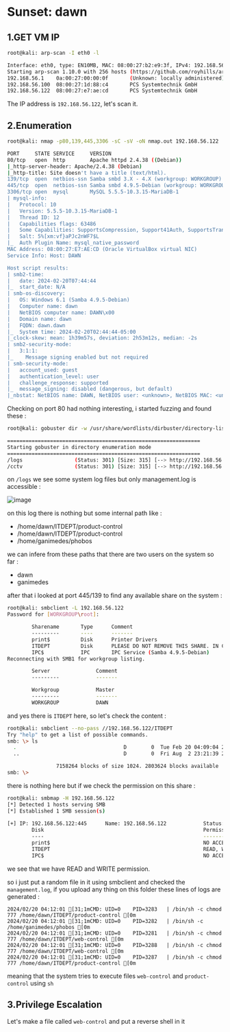 # Sunset: dawn

## 1.GET VM IP

```bash
root@kali: arp-scan -I eth0 -l

Interface: eth0, type: EN10MB, MAC: 08:00:27:b2:e9:3f, IPv4: 192.168.56.102
Starting arp-scan 1.10.0 with 256 hosts (https://github.com/royhills/arp-scan)
192.168.56.1    0a:00:27:00:00:0f       (Unknown: locally administered)
192.168.56.100  08:00:27:1d:88:c4       PCS Systemtechnik GmbH
192.168.56.122  08:00:27:e7:ae:cd       PCS Systemtechnik GmbH
```

The IP address is `192.168.56.122`, let's scan it.

## 2.Enumeration

```bash
root@kali: nmap -p80,139,445,3306 -sC -sV -oN nmap.out 192.168.56.122

PORT     STATE SERVICE     VERSION
80/tcp   open  http        Apache httpd 2.4.38 ((Debian))
|_http-server-header: Apache/2.4.38 (Debian)
|_http-title: Site doesn't have a title (text/html).
139/tcp  open  netbios-ssn Samba smbd 3.X - 4.X (workgroup: WORKGROUP)
445/tcp  open  netbios-ssn Samba smbd 4.9.5-Debian (workgroup: WORKGROUP)
3306/tcp open  mysql       MySQL 5.5.5-10.3.15-MariaDB-1
| mysql-info: 
|   Protocol: 10
|   Version: 5.5.5-10.3.15-MariaDB-1
|   Thread ID: 12
|   Capabilities flags: 63486
|   Some Capabilities: SupportsCompression, Support41Auth, SupportsTransactions, IgnoreSigpipes, FoundRows, LongColumnFlag, Speaks41ProtocolOld, InteractiveClient, ConnectWithDatabase, Speaks41ProtocolNew, SupportsLoadDataLocal, ODBCClient, IgnoreSpaceBeforeParenthesis, DontAllowDatabaseTableColumn, SupportsMultipleStatments, SupportsAuthPlugins, SupportsMultipleResults|   Status: Autocommit
|   Salt: 5%[xm:vf}aPJc2nWF7$L
|_  Auth Plugin Name: mysql_native_password
MAC Address: 08:00:27:E7:AE:CD (Oracle VirtualBox virtual NIC)
Service Info: Host: DAWN

Host script results:
| smb2-time: 
|   date: 2024-02-20T07:44:44
|_  start_date: N/A
| smb-os-discovery: 
|   OS: Windows 6.1 (Samba 4.9.5-Debian)
|   Computer name: dawn
|   NetBIOS computer name: DAWN\x00
|   Domain name: dawn
|   FQDN: dawn.dawn
|_  System time: 2024-02-20T02:44:44-05:00
|_clock-skew: mean: 1h39m57s, deviation: 2h53m12s, median: -2s
| smb2-security-mode: 
|   3:1:1: 
|_    Message signing enabled but not required
| smb-security-mode: 
|   account_used: guest
|   authentication_level: user
|   challenge_response: supported
|_  message_signing: disabled (dangerous, but default)
|_nbstat: NetBIOS name: DAWN, NetBIOS user: <unknown>, NetBIOS MAC: <unknown> (unknown)
```

Checking on port 80 had nothing interesting, i started fuzzing and found these :

```bash
root@kali: gobuster dir -w /usr/share/wordlists/dirbuster/directory-list-2.3-medium.txt -u http://192.168.56.122

===============================================================
Starting gobuster in directory enumeration mode
===============================================================
/logs                 (Status: 301) [Size: 315] [--> http://192.168.56.122/logs/]
/cctv                 (Status: 301) [Size: 315] [--> http://192.168.56.122/cctv/]
```

on `/logs` we see some system log files but only management.log is accessible :

![image](https://github.com/Git-K3rnel/VulnHub/assets/127470407/c4d80524-cc60-4922-86e8-f95b3a03b4c6)


on this log there is nothing but some internal path like :

- /home/dawn/ITDEPT/product-control
- /home/dawn/ITDEPT/product-control
- /home/ganimedes/phobos

we can infere from these paths that there are two users on the system so far :

- dawn
- ganimedes

after that i looked at port 445/139 to find any available share on the system :

```bash
root@kali: smbclient -L 192.168.56.122
Password for [WORKGROUP\root]:

        Sharename       Type      Comment
        ---------       ----      -------
        print$          Disk      Printer Drivers
        ITDEPT          Disk      PLEASE DO NOT REMOVE THIS SHARE. IN CASE YOU ARE NOT AUTHORIZED TO USE THIS SYSTEM LEAVE IMMEADIATELY.
        IPC$            IPC       IPC Service (Samba 4.9.5-Debian)
Reconnecting with SMB1 for workgroup listing.

        Server               Comment
        ---------            -------

        Workgroup            Master
        ---------            -------
        WORKGROUP            DAWN
```


and yes there is `ITDEPT` here, so let's check the content :

```bash
root@kali: smbclient --no-pass //192.168.56.122/ITDEPT
Try "help" to get a list of possible commands.
smb: \> ls
  .                                   D        0  Tue Feb 20 04:09:04 2024
  ..                                  D        0  Fri Aug  2 23:21:39 2019

                7158264 blocks of size 1024. 2803624 blocks available
smb: \>
```

there is nothing here but if we check the permission on this share :

```bash
root@kali: smbmap -H 192.168.56.122
[*] Detected 1 hosts serving SMB
[*] Established 1 SMB session(s)                                
                                                                                                    
[+] IP: 192.168.56.122:445      Name: 192.168.56.122            Status: Authenticated
        Disk                                                    Permissions     Comment
        ----                                                    -----------     -------
        print$                                                  NO ACCESS       Printer Drivers
        ITDEPT                                                  READ, WRITE     PLEASE DO NOT REMOVE THIS SHARE. IN CASE YOU ARE NOT AUTHORIZED TO USE THIS SYSTEM LEAVE IMMEADIATELY.
        IPC$                                                    NO ACCESS       IPC Service (Samba 4.9.5-Debian)
```

we see that we have READ and WRITE permission.

so i just put a random file in it using smbclient and checked the `management.log`, if you upload any thing on this folder these lines of logs are generated :

```text
2024/02/20 04:12:01 [31;1mCMD: UID=0    PID=3283   | /bin/sh -c chmod 777 /home/dawn/ITDEPT/product-control [0m
2024/02/20 04:12:01 [31;1mCMD: UID=0    PID=3282   | /bin/sh -c /home/ganimedes/phobos [0m
2024/02/20 04:12:01 [31;1mCMD: UID=0    PID=3281   | /bin/sh -c chmod 777 /home/dawn/ITDEPT/web-control [0m
2024/02/20 04:12:01 [31;1mCMD: UID=0    PID=3288   | /bin/sh -c chmod 777 /home/dawn/ITDEPT/web-control [0m
2024/02/20 04:12:01 [31;1mCMD: UID=0    PID=3287   | /bin/sh -c chmod 777 /home/dawn/ITDEPT/product-control [0m
```
meaning that the system tries to execute files `web-control` and `product-control` using `sh`

## 3.Privilege Escalation

Let's make a file called `web-control` and put a reverse shell in it


